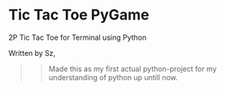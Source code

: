 # Tic Tac Toe PyGame
2P Tic Tac Toe for Terminal using Python

Written by Sz, 

>> Made this as my first actual python-project for my understanding of python up untill now.
